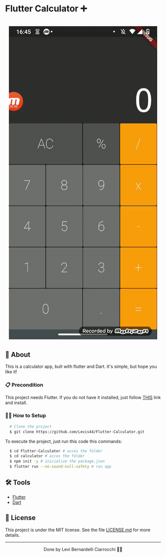 # Flutter Calculator ➕

<h1 align="center">
  <img 
    src="img/video.gif"
  />
</h1>

## 🚀 About

This is a calculator app, bult with flutter and Dart. It's simple, but hope you like it!

### 📋 Precondition

This project needs Flutter. If you do not have it installed, just follow [THIS](https://flutter.dev/docs/get-started/install) link and install.

### 👨‍💻 How to Setup

```bash
  # Clone the project
  $ git clone https://github.com/Levis44/Flutter-Calculator.git
```

To execute the project, just run this code this commands:

```sh
  $ cd Flutter-Calculator # acces the folder
  $ cd calculator # acces the folder
  $ npm init -y # inicialize the package.json
  $ flutter run --no-sound-null-safety # run app
```

## 🛠️ Tools

- [Flutter](https://flutter.dev/docs/get-started/install)
- [Dart](https://dart.dev/guides)

## 📝 License

This project is under the MIT license. See the file [LICENSE.md](LICENSE) for more details.

---

<p align="center">Done by Levi Bernardelli Ciarrocchi ✌🏼</p>

